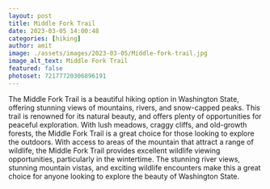 ```yaml
---
layout: post
title: Middle Fork Trail
date: 2023-03-05 14:00:48
categories: [hiking]
author: amit
image: ./assets/images/2023-03-05/Middle-fork-trail.jpg
image_alt_text: Middle Fork Trail
featured: false
photoset: 72177720306896191
---
```



The Middle Fork Trail is a beautiful hiking option in Washington State, offering stunning views of mountains, rivers, and snow-capped peaks. This trail is renowned for its natural beauty, and offers plenty of opportunities for peaceful exploration. With lush meadows, craggy cliffs, and old-growth forests, the Middle Fork Trail is a great choice for those looking to explore the outdoors. With access to areas of the mountain that attract a range of wildlife, the Middle Fork Trail provides excellent wildlife viewing opportunities, particularly in the wintertime. The stunning river views, stunning mountain vistas, and exciting wildlife encounters make this a great choice for anyone looking to explore the beauty of Washington State.


  
